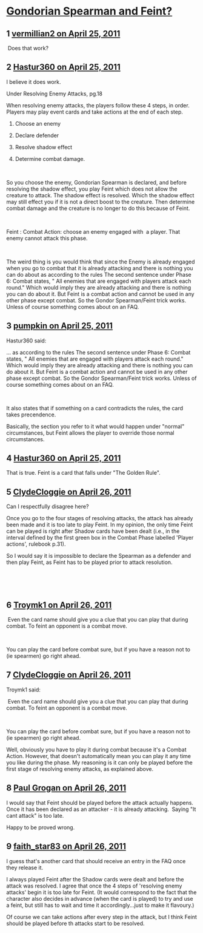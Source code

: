 # [Gondorian Spearman and Feint?](https://community.fantasyflightgames.com/topic/45749-gondorian-spearman-and-feint/)

## 1 [vermillian2 on April 25, 2011](https://community.fantasyflightgames.com/topic/45749-gondorian-spearman-and-feint/?do=findComment&comment=458693)

 Does that work?

## 2 [Hastur360 on April 25, 2011](https://community.fantasyflightgames.com/topic/45749-gondorian-spearman-and-feint/?do=findComment&comment=458707)

I believe it does work.

Under Resolving Enemy Attacks, pg.18

When resolving enemy attacks, the players follow these 4 steps, in order. Players may play event cards and take actions at the end of each step.

1. Choose an enemy

2. Declare defender

3. Resolve shadow effect

4. Determine combat damage.

 

So you choose the enemy, Gondorian Spearman is declared, and before resolving the shadow effect, you play Feint which does not allow the creature to attack. The shadow effect is resolved. Which the shadow effect may still effect you if it is not a direct boost to the creature. Then determine combat damage and the creature is no longer to do this because of Feint.

 

Feint : Combat Action: choose an enemy engaged with  a player. That enemy cannot attack this phase.

 

The weird thing is you would think that since the Enemy is already engaged when you go to combat that it is already attacking and there is nothing you can do about as according to the rules The second sentence under Phase 6: Combat states, " All enemies that are engaged with players attack each round." Which would imply they are already attacking and there is nothing you can do about it. But Feint is a combat action and cannot be used in any other phase except combat. So the Gondor Spearman/Feint trick works. Unless of course something comes about on an FAQ.

## 3 [pumpkin on April 25, 2011](https://community.fantasyflightgames.com/topic/45749-gondorian-spearman-and-feint/?do=findComment&comment=458712)

Hastur360 said:

... as according to the rules The second sentence under Phase 6: Combat states, " All enemies that are engaged with players attack each round." Which would imply they are already attacking and there is nothing you can do about it. But Feint is a combat action and cannot be used in any other phase except combat. So the Gondor Spearman/Feint trick works. Unless of course something comes about on an FAQ.



 

It also states that if something on a card contradicts the rules, the card takes precendence.

Basically, the section you refer to it what would happen under "normal" circumstances, but Feint allows the player to override those normal circumstances.

## 4 [Hastur360 on April 25, 2011](https://community.fantasyflightgames.com/topic/45749-gondorian-spearman-and-feint/?do=findComment&comment=458717)

That is true. Feint is a card that falls under "The Golden Rule".

## 5 [ClydeCloggie on April 26, 2011](https://community.fantasyflightgames.com/topic/45749-gondorian-spearman-and-feint/?do=findComment&comment=459224)

Can I respectfully disagree here?

Once you go to the four stages of resolving attacks, the attack has already been made and it is too late to play Feint. In my opinion, the only time Feint can be played is right after Shadow cards have been dealt (i.e., in the interval defined by the first green box in the Combat Phase labelled 'Player actions', rulebook p.31).

So I would say it is impossible to declare the Spearman as a defender and then play Feint, as Feint has to be played prior to attack resolution.

 

 

## 6 [Troymk1 on April 26, 2011](https://community.fantasyflightgames.com/topic/45749-gondorian-spearman-and-feint/?do=findComment&comment=459229)

 Even the card name should give you a clue that you can play that during combat. To feint an opponent is a combat move.

 

You can play the card before combat sure, but if you have a reason not to (ie spearmen) go right ahead.

## 7 [ClydeCloggie on April 26, 2011](https://community.fantasyflightgames.com/topic/45749-gondorian-spearman-and-feint/?do=findComment&comment=459231)

Troymk1 said:

 Even the card name should give you a clue that you can play that during combat. To feint an opponent is a combat move.

 

You can play the card before combat sure, but if you have a reason not to (ie spearmen) go right ahead.



Well, obviously you have to play it during combat because it's a Combat Action. However, that doesn't automatically mean you can play it any time you like during the phase. My reasoning is it can only be played before the first stage of resolving enemy attacks, as explained above.

## 8 [Paul Grogan on April 26, 2011](https://community.fantasyflightgames.com/topic/45749-gondorian-spearman-and-feint/?do=findComment&comment=459265)

I would say that Feint should be played before the attack actually happens.  Once it has been declared as an attacker - it is already attacking.  Saying "It cant attack" is too late.

Happy to be proved wrong.

## 9 [faith_star83 on April 26, 2011](https://community.fantasyflightgames.com/topic/45749-gondorian-spearman-and-feint/?do=findComment&comment=459270)

I guess that's another card that should receive an entry in the FAQ once they release it.

I always played Feint after the Shadow cards were dealt and before the attack was resolved. I agree that once the 4 steps of 'resolving enemy attacks' begin it is too late for Feint. (It would correspond to the fact that the character also decides in advance (when the card is played) to try and use a feint, but still has to wait and time it accordingly...just to make it flavoury.)

Of course we can take actions after every step in the attack, but I think Feint should be played before th attacks start to be resolved.

